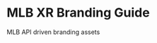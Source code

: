 # MLB XR Branding Guide
MLB API driven branding assets

<!-- Auto-deployment test - webhook configured -->
